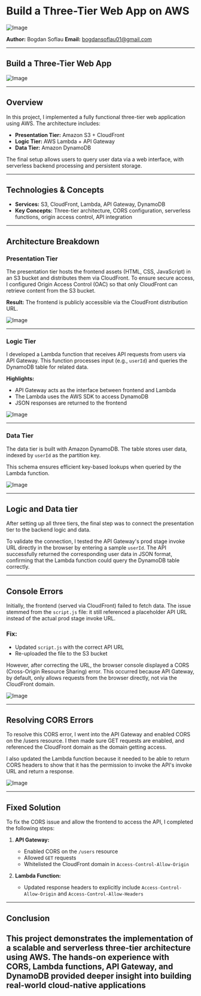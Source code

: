 # Build a Three-Tier Web App on AWS

![Image](https://i.imgur.com/HhuEWsX.png)

**Author:** Bogdan Soflau 
**Email:** bogdansoflau01@gmail.com

---

## Build a Three-Tier Web App

![Image](https://i.imgur.com/wgeFEd3.png)

---


## Overview

In this project, I implemented a fully functional three-tier web application using AWS. The architecture includes:

- **Presentation Tier:** Amazon S3 + CloudFront 
- **Logic Tier:** AWS Lambda + API Gateway 
- **Data Tier:** Amazon DynamoDB

The final setup allows users to query user data via a web interface, with serverless backend processing and persistent storage.

---

## Technologies & Concepts

- **Services:** S3, CloudFront, Lambda, API Gateway, DynamoDB 
- **Key Concepts:** Three-tier architecture, CORS configuration, serverless functions, origin access control, API integration 

---

## Architecture Breakdown

### Presentation Tier

The presentation tier hosts the frontend assets (HTML, CSS, JavaScript) in an S3 bucket and distributes them via CloudFront. 
To ensure secure access, I configured Origin Access Control (OAC) so that only CloudFront can retrieve content from the S3 bucket.

**Result:** The frontend is publicly accessible via the CloudFront distribution URL.

![Image](https://i.imgur.com/gWMHHib_d.png?maxwidth=520&shape=thumb&fidelity=high)

---

###  Logic Tier

I developed a Lambda function that receives API requests from users via API Gateway. This function processes input (e.g., `userId`) and queries the DynamoDB table for related data.

**Highlights:**

- API Gateway acts as the interface between frontend and Lambda 
- The Lambda uses the AWS SDK to access DynamoDB 
- JSON responses are returned to the frontend

![Image](https://i.imgur.com/mtqXsT7.png)

---

### Data Tier

The data tier is built with Amazon DynamoDB. The table stores user data, indexed by `userId` as the partition key.

This schema ensures efficient key-based lookups when queried by the Lambda function.


![Image](https://i.imgur.com/XbJg7GK.png)

---

## Logic and Data tier

After setting up all three tiers, the final step was to connect the presentation tier to the backend logic and data.

To validate the connection, I tested the API Gateway's prod stage invoke URL directly in the browser by entering a sample `userId`. The API successfully returned the corresponding user data in JSON format, confirming that the Lambda function could query the DynamoDB table correctly.

---
## Console Errors

Initially, the frontend (served via CloudFront) failed to fetch data. The issue stemmed from the `script.js` file: it still referenced a placeholder API URL instead of the actual prod stage invoke URL.

###  Fix:
- Updated `script.js` with the correct API URL
- Re-uploaded the file to the S3 bucket

However, after correcting the URL, the browser console displayed a CORS (Cross-Origin Resource Sharing) error. This occurred because API Gateway, by default, only allows requests from the browser directly, not via the CloudFront domain.


![Image](https://i.imgur.com/PLgTn8y.png)

---

## Resolving CORS Errors

To resolve this CORS error, I went into the API Gateway and enabled CORS on the /users resource. I then made sure GET requests are enabled, and referenced the CloudFront domain as the domain getting access.

I also updated the Lambda function because it needed to be able to return CORS headers to show that it has the permission to invoke the API's invoke URL and return a response.

![Image](https://i.imgur.com/yMIZxtA.png)

---

## Fixed Solution

To fix the CORS issue and allow the frontend to access the API, I completed the following steps:

1. **API Gateway:** 
   - Enabled CORS on the `/users` resource 
   - Allowed `GET` requests 
   - Whitelisted the CloudFront domain in `Access-Control-Allow-Origin`

2. **Lambda Function:** 
   - Updated response headers to explicitly include `Access-Control-Allow-Origin` and `Access-Control-Allow-Headers`

---

## Conclusion

This project demonstrates the implementation of a scalable and serverless three-tier architecture using AWS. The hands-on experience with CORS, Lambda functions, API Gateway, and DynamoDB provided deeper insight into building real-world cloud-native applications
---
